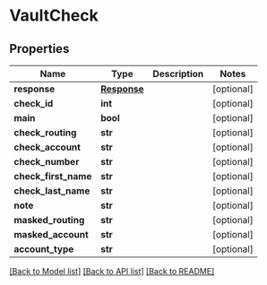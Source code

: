 # VaultCheck

## Properties
Name | Type | Description | Notes
------------ | ------------- | ------------- | -------------
**response** | [**Response**](Response.md) |  | [optional] 
**check_id** | **int** |  | [optional] 
**main** | **bool** |  | [optional] 
**check_routing** | **str** |  | [optional] 
**check_account** | **str** |  | [optional] 
**check_number** | **str** |  | [optional] 
**check_first_name** | **str** |  | [optional] 
**check_last_name** | **str** |  | [optional] 
**note** | **str** |  | [optional] 
**masked_routing** | **str** |  | [optional] 
**masked_account** | **str** |  | [optional] 
**account_type** | **str** |  | [optional] 

[[Back to Model list]](../README.md#documentation-for-models) [[Back to API list]](../README.md#documentation-for-api-endpoints) [[Back to README]](../README.md)

